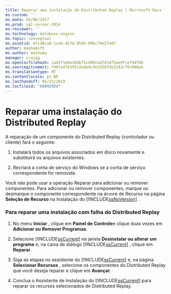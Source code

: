 ```yaml
---
title: Reparar uma instalação do Distributed Replay | Microsoft Docs
ms.custom: ''
ms.date: 03/06/2017
ms.prod: sql-server-2014
ms.reviewer: ''
ms.technology: database-engine
ms.topic: conceptual
ms.assetid: 6fcd8ca8-1ceb-457d-9545-096c74e274d7
author: mashamsft
ms.author: mathoma
manager: craigg
ms.openlocfilehash: ca42f1dda184bf5cd99cad7d34f5ae9fce79478b
ms.sourcegitcommit: f40fa47619512a9a9c3e3258fda3242c76c008e6
ms.translationtype: MT
ms.contentlocale: pt-BR
ms.lasthandoff: 05/23/2019
ms.locfileid: "66092954"
---
```

# <a name="repair-a-distributed-replay-installation"></a>Reparar uma instalação do Distributed Replay
  A reparação de um componente do Distributed Replay (controlador ou cliente) fará o seguinte:  
  
1.  Instalará todos os arquivos associados em disco novamente e substituirá os arquivos existentes.  
  
2.  Recriará a conta de serviço do Windows se a conta de serviço correspondente for removida.  
  
 Você não pode usar a operação Reparar para adicionar ou remover componentes. Para adicionar ou remover componentes, marque ou desmarque o componente correspondente na árvore de Recurso na página **Seleção de Recurso** na Instalação do [!INCLUDE[ssNoVersion](../../includes/ssnoversion-md.md)] .  
  
### <a name="to-repair-a-failed-installation-of-distributed-replay"></a>Para reparar uma instalação com falha do Distributed Replay  
  
1.  No menu **Iniciar** , clique em **Painel de Controle**e clique duas vezes em **Adicionar ou Remover Programas**.  
  
2.  Selecione [!INCLUDE[ssCurrent](../../includes/sscurrent-md.md)] na janela **Desinstalar ou alterar um programa** e, na caixa de diálogo [!INCLUDE[ssCurrent](../../includes/sscurrent-md.md)] , clique em **Reparar**.  
  
3.  Siga as etapas no assistente do [!INCLUDE[ssCurrent](../../includes/sscurrent-md.md)] e, na página **Selecionar Recursos** , selecione os componentes do Distributed Replay que você deseja reparar e clique em **Avançar**.  
  
4.  Conclua o Assistente de Instalação do [!INCLUDE[ssCurrent](../../includes/sscurrent-md.md)] para reparar os recursos selecionados de Distributed Replay.  
  
  
